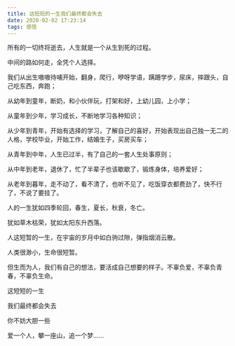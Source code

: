 ```yaml
---
title: 这短短的一生我们最终都会失去
date: 2020-02-02 17:23:14
tags: 感悟
---
```



所有的一切终将逝去，人生就是一个从生到死的过程。

中间的路如何走，全凭个人选择。

我们从出生嗷嗷待哺开始，翻身，爬行，咿呀学语，蹒跚学步，尿床，摔跟头，自己吃东西，奔跑；

从幼年到童年，断奶，和小伙伴玩，打架和好，上幼儿园，上小学；

从童年到少年，学习成长，不断地学习各种知识；

从少年到青年，开始有选择的学习，了解自己的喜好，开始表现出自己独一无二的人格，学校毕业，开始工作，结婚生子，买房买车；

从青年到中年，人生已过半，有了自己的一套人生处事原则；

从中年到老年，退休了，忙了半辈子也该歇歇了，锻炼身体，培养爱好；

从老年到暮年，走不动了，看不清了，也听不见了，吃饭穿衣都费劲了，快不行了，不说了要挂了。

人的一生犹如四季轮回，春生，夏长，秋衰，冬亡。

犹如草木枯荣，犹如太阳东升西落。

人这短暂的一生，在宇宙的岁月中如白驹过隙，弹指烟消云散。

人类很渺小，生命很短暂。

但生而为人，我们有自己的想法，要活成自己想要的样子。不辜负爱，不辜负青春，不辜负生命。


这短短的一生

我们最终都会失去

你不妨大胆一些

爱一个人，攀一座山，追一个梦……